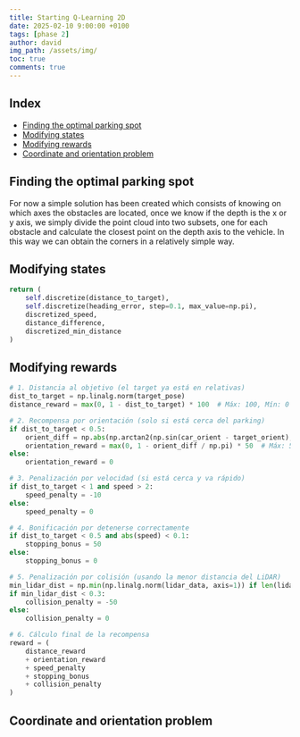 ```yaml
---
title: Starting Q-Learning 2D
date: 2025-02-10 9:00:00 +0100
tags: [phase 2]
author: david
img_path: /assets/img/
toc: true
comments: true
---
```


## Index

- [Finding the optimal parking spot](#finding-the-optimal-parking-spot)
- [Modifying states](#modifying-states)
- [Modifying rewards](#modifying-rewards)
- [Coordinate and orientation problem](#coordinate-and-orientation-problem)


## Finding the optimal parking spot

For now a simple solution has been created which consists of knowing on which axes the obstacles are located, once we know if the depth is the x or y axis, we simply divide the point cloud into two subsets, one for each obstacle and calculate the closest point on the depth axis to the vehicle. In this way we can obtain the corners in a relatively simple way.

## Modifying states
```python
return (
    self.discretize(distance_to_target), 
    self.discretize(heading_error, step=0.1, max_value=np.pi), 
    discretized_speed, 
    distance_difference,
    discretized_min_distance
)
```

## Modifying rewards
```python
# 1. Distancia al objetivo (el target ya está en relativas)
dist_to_target = np.linalg.norm(target_pose)
distance_reward = max(0, 1 - dist_to_target) * 100  # Máx: 100, Mín: 0

# 2. Recompensa por orientación (solo si está cerca del parking)
if dist_to_target < 0.5:
    orient_diff = np.abs(np.arctan2(np.sin(car_orient - target_orient), np.cos(car_orient - target_orient)))
    orientation_reward = max(0, 1 - orient_diff / np.pi) * 50  # Máx: 50, Mín: 0
else:
    orientation_reward = 0

# 3. Penalización por velocidad (si está cerca y va rápido)
if dist_to_target < 1 and speed > 2:
    speed_penalty = -10
else:
    speed_penalty = 0

# 4. Bonificación por detenerse correctamente
if dist_to_target < 0.5 and abs(speed) < 0.1:
    stopping_bonus = 50
else:
    stopping_bonus = 0

# 5. Penalización por colisión (usando la menor distancia del LiDAR)
min_lidar_dist = np.min(np.linalg.norm(lidar_data, axis=1)) if len(lidar_data) > 0 else np.inf
if min_lidar_dist < 0.3:
    collision_penalty = -50
else:
    collision_penalty = 0

# 6. Cálculo final de la recompensa
reward = (
    distance_reward 
    + orientation_reward 
    + speed_penalty 
    + stopping_bonus 
    + collision_penalty
)
```

## Coordinate and orientation problem